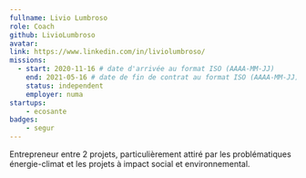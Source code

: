 ```yaml
---
fullname: Livio Lumbroso
role: Coach
github: LivioLumbroso
avatar:
link: https://www.linkedin.com/in/liviolumbroso/
missions:
  - start: 2020-11-16 # date d'arrivée au format ISO (AAAA-MM-JJ)
    end: 2021-05-16 # date de fin de contrat au format ISO (AAAA-MM-JJ)
    status: independent
    employer: numa
startups:
    - ecosante
badges: 
    - segur
---
```


Entrepreneur entre 2 projets, particulièrement attiré par les problématiques énergie-climat et les projets à impact social et environnemental.
